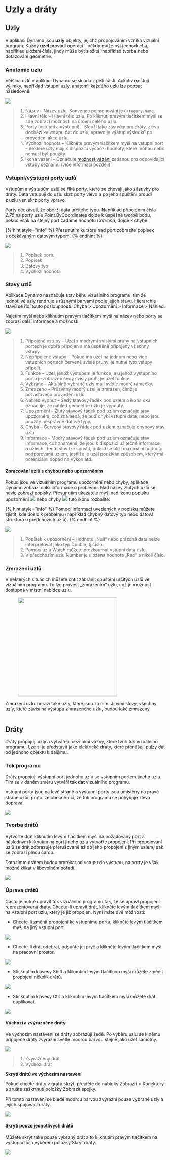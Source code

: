 # Uzly a dráty

## Uzly

V aplikaci Dynamo jsou **uzly** objekty, jejichž propojováním vzniká vizuální program. Každý **uzel** provádí operaci – někdy může být jednoduchá, například uložení čísla, jindy může být složitá, například tvorba nebo dotazování geometrie.

### Anatomie uzlu

Většina uzlů v aplikaci Dynamo se skládá z pěti částí. Ačkoliv existují výjimky, například vstupní uzly, anatomii každého uzlu lze popsat následovně:

![](images/nodesandwires-nodesanatomy.jpg)

> 1. Název – Název uzlu. Konvence pojmenování je `Category.Name`.
> 2. Hlavní tělo – Hlavní tělo uzlu. Po kliknutí pravým tlačítkem myši se zde zobrazí možnosti na úrovni celého uzlu.
> 3. Porty (vstupní a výstupní) – Slouží jako zásuvky pro dráty, zleva dochází ke vstupu dat do uzlu, vpravo je výstup výsledků po provedení akce uzlu.
> 4. Výchozí hodnota – Klikněte pravým tlačítkem myši na vstupní port – některé uzly mají k dispozici výchozí hodnoty, které mohou nebo nemusí být použity.
> 5. Ikona vázání – Označuje [možnost vázání](../5\_essential\_nodes\_and\_concepts/5-4\_designing-with-lists/1-whats-a-list.md#lacing) zadanou pro odpovídající vstupy seznamu (více informací později).

### Vstupní/výstupní porty uzlů

Vstupům a výstupům uzlů se říká porty, které se chovají jako zásuvky pro dráty. Data vstupují do uzlu skrz porty vlevo a po jeho spuštění proudí z uzlu ven skrz porty vpravo.

Porty očekávají, že obdrží data určitého typu. Například připojením čísla _2.75_ na porty uzlu Point.ByCoordinates dojde k úspěšné tvorbě bodu, pokud však na stejný port zadáme hodnotu _Červená_, dojde k chybě.

{% hint style="info" %} Přesunutím kurzoru nad port zobrazíte popisek s očekávaným datovým typem. {% endhint %}

![](images/nodesandwires-nodesinputandtooltip.jpg)

> 1. Popisek portu
> 2. Popisek
> 3. Datový typ
> 4. Výchozí hodnota

### Stavy uzlů

Aplikace Dynamo naznačuje stav běhu vizuálního programu, tím že jednotlivé uzly rendruje s různými barvami podle jejich stavu. Hierarchie stavů se řídí touto posloupností: Chyba > Upozornění > Informace > Náhled.

Najetím myší nebo kliknutím pravým tlačítkem myši na název nebo porty se zobrazí další informace a možnosti.

![](../.gitbook/assets/nodesandwires-nodestates.png)

> 1. Připojené vstupy – Uzel s modrými svislými pruhy na vstupních portech je dobře připojen a má úspěšně připojeny všechny vstupy.
> 2. Nepřipojené vstupy – Pokud má uzel na jednom nebo více vstupních portech červené svislé pruhy, je nutné tyto vstupy připojit.
> 3. Funkce – Uzel, jehož výstupem je funkce, a u jehož výstupního portu je zobrazen šedý svislý pruh, je uzel funkce.
> 4. Vybráno – Aktuálně vybrané uzly mají světle modré rámečky.
> 5. Zmrazeno –  Průsvitný modrý uzel je zmrazen, čímž je pozastaveno provádění uzlu.
> 6. Náhled vypnut – Šedý stavový řádek pod uzlem a ikona oka <img src="images/nodesandwires-previewoff.jpg" alt="" data-size="line"> označuje, že náhled geometrie uzlu je vypnutý.
> 7. Upozornění – Žlutý stavový řádek pod uzlem označuje stav upozornění, což znamená, že buď chybí vstupní data, nebo jsou použity nesprávné datové typy.
> 8. Chyba – Červený stavový řádek pod uzlem označuje chybový stav uzlu.
> 9. Informace – Modrý stavový řádek pod uzlem označuje stav Informace, což znamená, že jsou k dispozici užitečné informace o uzlech. Tento stav lze spustit, pokud se blíží maximální hodnota podporovaná uzlem, jestliže je uzel používán způsobem, který má potenciální dopad na výkon atd.

#### Zpracování uzlů s chybou nebo upozorněním

Pokud jsou ve vizuálním programu upozornění nebo chyby, aplikace Dynamo zobrazí další informace o problému. Nad názvy žlutých uzlů se navíc zobrazí popisky. Přesunutím ukazatele myši nad ikonu popisku upozornění ![](images/nodesandwires-nodewarningicon.png) nebo chyby ![](images/nodesandwires-nodeerroricon.png) tuto ikonu rozbalíte.

{% hint style="info" %} Pomocí informací uvedených v popisku můžete zjistit, kde došlo k problému (například chybný datový typ nebo datová struktura u předchozích uzlů). {% endhint %}

![](images/nodesandwires-nodeswithwarningtooltip.jpg)

> 1. Popisek k upozornění – Hodnotu „Null“ nebo prázdná data nelze interpretovat jako typ Double, tj.číslo.
> 2. Pomocí uzlu Watch můžete prozkoumat vstupní data uzlu.
> 3. V předchozím uzlu Number je uložena hodnota „Red“ a nikoli číslo.

### Zmrazení uzlů

V některých situacích můžete chtít zabránit spuštění určitých uzlů ve vizuálním programu. To lze provést „zmrazením“ uzlu, což je možnost dostupná v místní nabídce uzlu.

<figure><img src="../.gitbook/assets/nodes-freezing.png" alt="" width="312"><figcaption></figcaption></figure>

Zmrazení uzlu zmrazí také uzly, které jsou za ním. Jinými slovy, všechny uzly, které závisí na výstupu zmrazeného uzlu, budou také zmrazeny.

<figure><img src="../.gitbook/assets/nodes-freezing-animated.gif" alt=""><figcaption></figcaption></figure>

## Dráty

Dráty propojují uzly a vytvářejí mezi nimi vazby, které tvoří tok vizuálního programu. Lze si je představit jako elektrické dráty, které přenášejí pulzy dat od jednoho objektu k dalšímu.

### Tok programu <a href="#program-flow" id="program-flow"></a>

Dráty propojují výstupní port jednoho uzlu se vstupním portem jiného uzlu. Tím se v daném směru vytváří **tok dat** vizuálního programu.

Vstupní porty jsou na levé straně a výstupní porty jsou umístěny na pravé straně uzlů, proto lze obecně říci, že tok programu se pohybuje zleva doprava.

![](images/nodesandwires-flowofdata.jpg)

### Tvorba drátů <a href="#creating-wires" id="creating-wires"></a>

Vytvořte drát kliknutím levým tlačítkem myši na požadovaný port a následným kliknutím na port jiného uzlu vytvořte propojení. Při propojování uzlů se drát zobrazuje přerušovaně až do jeho propojení s jiným uzlem, pak se zobrazí plnou čarou.

Data tímto drátem budou protékat od vstupu do výstupu, na porty je však možné klikat v libovolném pořadí.

![](images/nodesandwires-creatingawire.gif)

### Úprava drátů<a href="#editing-wires" id="editing-wires"></a>

Často je nutné upravit tok vizuálního programu tak, že se upraví propojení reprezentovaná dráty. Chcete-li upravit drát, klikněte levým tlačítkem myši na vstupní port uzlu, který je již propojen. Nyní máte dvě možnosti:

* Chcete-li změnit propojení ke vstupnímu portu, klikněte levým tlačítkem myši na jiný vstupní port.

![](<images/nodesandwires-editwirechangeport(1)(1) (1) (1).gif>)

* Chcete-li drát odebrat, odsuňte jej pryč a klikněte levým tlačítkem myši na pracovní prostor.

![](images/nodesandwires-editwiresremove.gif)

* Stisknutím klávesy Shift a kliknutím levým tlačítkem myši můžete změnit propojení několik drátů.

![](images/nodesandwires-editmultiports.gif)

* Stisknutím klávesy Ctrl a kliknutím levým tlačítkem myši můžete drát duplikovat.

![](images/nodesandwires-duplicatewire.gif)

#### Výchozí a zvýrazněné dráty <a href="#wire-previews" id="wire-previews"></a>

Ve výchozím nastavení se dráty zobrazují šedě. Po výběru uzlu se k němu připojené dráty zvýrazní světle modrou barvou stejně jako uzel samotný.

![](images/nodesandwires-defaultvshighlightedwires.jpg)

> 1. Zvýrazněný drát
> 2. Výchozí drát

**Skrytí drátů ve výchozím nastavení**

Pokud chcete dráty v grafu skrýt, přejděte do nabídky Zobrazit > Konektory a zrušte zaškrtnutí položky Zobrazit spojky.

Při tomto nastavení se bledě modrou barvou zvýrazní pouze vybrané uzly a jejich spojovací dráty.

![](images/nodesandwires-hidewiressetting\(1\).gif)

#### Skrytí pouze jednotlivých drátů

Můžete skrýt také pouze vybraný drát a to kliknutím pravým tlačítkem na výstup uzlů a výběrem položky Skrýt dráty.

![](images/nodesandwires-hideselectedwire.gif)
